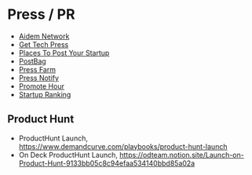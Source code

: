 # Press / PR

- [Aidem Network](https://www.aidem.network)
- [Get Tech Press](https://www.gettechpress.com)
- [Places To Post Your Startup](https://www.placestopostyourstartup.com)
- [PostBag](https://postbag.co)
- [Press Farm](https://press.farm)
- [Press Notify](https://pressnotify.com)
- [Promote Hour](https://www.promotehour.com)
- [Startup Ranking](https://www.startupranking.com)

## Product Hunt

- ProductHunt Launch, https://www.demandcurve.com/playbooks/product-hunt-launch
- On Deck ProductHunt Launch, https://odteam.notion.site/Launch-on-Product-Hunt-9133bb05c8c94efaa534140bbd85a02a